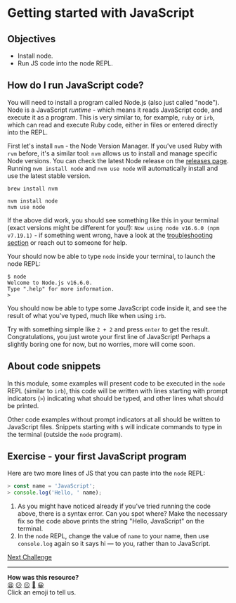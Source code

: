 # Getting started with JavaScript

## Objectives

 * Install node.
 * Run JS code into the node REPL.

## How do I run JavaScript code?

You will need to install a program called Node.js (also just called "node"). Node is a JavaScript *runtime* - which means it reads JavaScript code, and execute it as a program. This is very similar to, for example, `ruby` or `irb`, which can read and execute Ruby code, either in files or entered directly into the REPL.

First let's install `nvm` - the Node Version Manager. If you've used Ruby with `rvm` before, it's a similar tool: `nvm` allows us to install and manage specific Node versions. You can check the latest Node release on the [releases page](https://nodejs.org/en/about/releases/). Running `nvm install node` and `nvm use node` will automatically install and use the latest stable version.

```
brew install nvm

nvm install node
nvm use node
```

If the above did work, you should see something like this in your terminal (exact versions might be different for you!): `Now using node v16.6.0 (npm v7.19.1)` - if something went wrong, have a look at the [troubleshooting section](https://github.com/nvm-sh/nvm#troubleshooting-on-macos) or reach out to someone for help.

Your should now be able to type `node` inside your terminal, to launch the node REPL: 
```
$ node
Welcome to Node.js v16.6.0.
Type ".help" for more information.
> 
```

You should now be able to type some JavaScript code inside it, and see the result of what you've typed, much like when using `irb`. 

Try with something simple like `2 + 2` and press `enter` to get the result. Congratulations, you just wrote your first line of JavaScript! Perhaps a slightly boring one for now, but no worries, more will come soon.

## About code snippets

In this module, some examples will present code to be executed in the `node` REPL (similar to `irb`), this code will be written with lines starting with prompt indicators (`>`) indicating what should be typed, and other lines what should be printed.

Other code examples without prompt indicators at all should be written to JavaScript files. Snippets starting with `$` will indicate commands to type in the terminal (outside the `node` program).

## Exercise - your first JavaScript program

Here are two more lines of JS that you can paste into the `node` REPL:

```javascript
> const name = 'JavaScript';
> console.log('Hello, ' name);
```

1. As you might have noticed already if you've tried running the code above, there is a syntax error. Can you spot where? Make the necessary fix so the code above prints the string "Hello, JavaScript" on the terminal.
2. In the `node` REPL, change the value of `name` to your name, then use `console.log` again so it says hi — to you, rather than to JavaScript.


[Next Challenge](02_running_js_files.md)

<!-- BEGIN GENERATED SECTION DO NOT EDIT -->

---

**How was this resource?**  
[😫](https://airtable.com/shrUJ3t7KLMqVRFKR?prefill_Repository=makersacademy/javascript-fundamentals&prefill_File=contents/01_getting_started.md&prefill_Sentiment=😫) [😕](https://airtable.com/shrUJ3t7KLMqVRFKR?prefill_Repository=makersacademy/javascript-fundamentals&prefill_File=contents/01_getting_started.md&prefill_Sentiment=😕) [😐](https://airtable.com/shrUJ3t7KLMqVRFKR?prefill_Repository=makersacademy/javascript-fundamentals&prefill_File=contents/01_getting_started.md&prefill_Sentiment=😐) [🙂](https://airtable.com/shrUJ3t7KLMqVRFKR?prefill_Repository=makersacademy/javascript-fundamentals&prefill_File=contents/01_getting_started.md&prefill_Sentiment=🙂) [😀](https://airtable.com/shrUJ3t7KLMqVRFKR?prefill_Repository=makersacademy/javascript-fundamentals&prefill_File=contents/01_getting_started.md&prefill_Sentiment=😀)  
Click an emoji to tell us.

<!-- END GENERATED SECTION DO NOT EDIT -->
